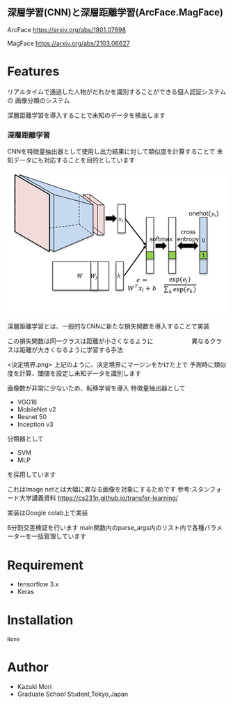 
## 深層学習(CNN)と深層距離学習(ArcFace.MagFace)

ArcFace
 <https://arxiv.org/abs/1801.07698>
 
MagFace
 <https://arxiv.org/abs/2103.06627>


# Features
リアルタイムで通過した人物がだれかを識別することができる個人認証システムの
画像分類のシステム

深層距離学習を導入することで未知のデータを検出します

### 深層距離学習
CNNを特徴量抽出器として使用し出力結果に対して類似度を計算することで
未知データにも対応することを目的としています

![距離学習](./距離学習.png)

深層距離学習とは、一般的なCNNに新たな損失関数を導入することで実装

この損失関数は同一クラスは距離が小さくなるように
  　　　　　　異なるクラスは距離が大きくなるように学習する手法

<決定境界.png>
上記のように、決定境界にマージンをかけた上で
予測時に類似度を計算、閾値を設定し未知データを識別します

画像数が非常に少ないため、転移学習を導入
特徴量抽出器として
* VGG16
* MobileNet v2
* Resnet 50
* Inception v3

分類器として
* SVM
* MLP

を採用しています

これはImage netとは大幅に異なる画像を対象にするためです
参考:スタンフォード大学講義資料
<https://cs231n.github.io/transfer-learning/>

実装はGoogle colab上で実装



6分割交差検証を行います
main関数内のparse_args内のリスト内で各種パラメーターを一括管理しています

# Requirement
* tensorflow 3.x
* Keras


# Installation
```bash
None
```
 # Author
 
* Kazuki Mori
* Graduate School Student,Tokyo,Japan
